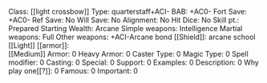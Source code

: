 Class: [[light crossbow]]
Type:  quarterstaff+ACI-
BAB: +AC0-
Fort Save: +AC0-
Ref Save: No
Will Save: No
Alignment: No
Hit Dice: No
Skill pt.: Prepared
Starting Wealth: Arcane
Simple weapons: Intelligence
Martial weapons: Full
Other weapons: +ACI-Arcane bond
[[Shield]]:  arcane school
[[Light]] [[armor]]:  
[[Medium]] Armor: 0
Heavy Armor: 0
Caster Type: 0
Magic Type: 0
Spell modifier: 0
Casting: 0
Special: 0
Support: 0
Examples: 0
Description: 0
Why play one[[?]]: 0
Famous: 0
Important: 0
